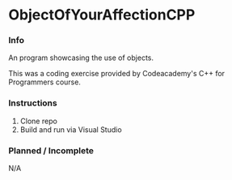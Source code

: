 # ObjectOfYourAffectionCPP


### Info
An program showcasing the use of objects.

This was a coding exercise provided by Codeacademy's C++ for Programmers course.


### Instructions
1. Clone repo
2. Build and run via Visual Studio


### Planned / Incomplete
N/A
